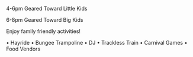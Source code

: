4-6pm Geared Toward Little Kids

6-8pm Geared Toward Big Kids

Enjoy family friendly activities!

• Hayride • Bungee Trampoline • DJ • Trackless Train • Carnival Games • Food Vendors
